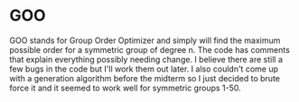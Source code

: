 # GOO
GOO stands for Group Order Optimizer and simply will find the maximum possible order for a symmetric group of degree n. The code has comments that explain everything possibly needing change. I believe there are still a few bugs in the code but I'll work them out later. I also couldn't come up with a generation algorithm before the midterm so I just decided to brute force it and it seemed to work well for symmetric groups 1-50.
